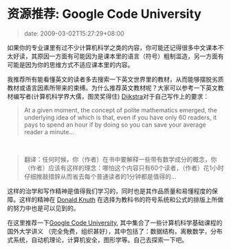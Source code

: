 # 资源推荐: Google Code University
>date: 2009-03-02T15:27:29+08:00


如果你的专业课里有过不少计算机科学之类的内容，你可能还记得很多中文课本不太好读，其原因一方面有可能因为是课本里的语言（符号）粗制滥造，另一方面有可能是因为你的思维方式不适应课本里的内容。


我推荐所有能看懂英文的读者多去搜索一下英文世界里的教材，从而能够摆脱劣质教材或语言因素所带来的束缚。为什么推荐英文教材呢？大家可以参考一下英文教材编写者(计算机科学界大儒，图灵奖得住) [Dijkstra](http://www.cs.utexas.edu/users/EWD/)对于自己写作上的要求：



> At a given moment, the concept of polite mathematics emerged, the underlying idea of which is that, even if you have only 60 readers, it pays to spend an hour if by doing so you can save your average reader a minute…
> 
> 


 



> 翻译：任何时候，你（作者）在书中要解释一些带有数学成分的概念，你（作者）应该有这样的理念：哪怕这个内容只有60个读者，（作者）花1小时仔细推敲措辞从而省去每个普通读者的1分钟都是值得的…
> 
> 


这样的治学和写作精神是值得我们学习的，同时也是其作品质量和易懂程度的保障。这样的精神在 [Donald Knuth](http://www-cs-faculty.stanford.edu/~knuth/) 在选择为教科书的符号系统和公式的排版上所做的努力中也是可以见到的。


在这里推荐一下[Google Code University](https://code.google.com/edu/), 其中集合了一些计算机科学基础课程的国外大学讲义 （完全免费，组织甚好），其中包括了：数据结构，离散数学，分布式系统，自动机理论，计算机安全，图形学等。自己去探索一下吧。


